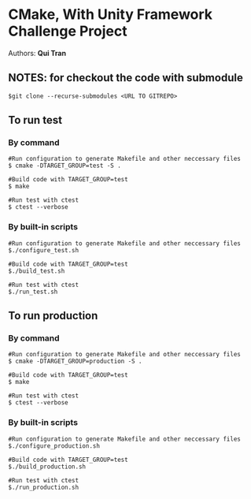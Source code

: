# CMake, With Unity Framework Challenge Project
Authors: **Qui Tran**

## NOTES: for checkout the code with submodule
    $git clone --recurse-submodules <URL TO GITREPO>  

## To run test
### By command
    #Run configuration to generate Makefile and other neccessary files
    $ cmake -DTARGET_GROUP=test -S .
    
    #Build code with TARGET_GROUP=test
    $ make

    #Run test with ctest
    $ ctest --verbose

### By built-in scripts
    #Run configuration to generate Makefile and other neccessary files
    $./configure_test.sh
    
    #Build code with TARGET_GROUP=test
    $./build_test.sh
    
    #Run test with ctest
    $./run_test.sh

## To run production 
### By command
    #Run configuration to generate Makefile and other neccessary files
    $ cmake -DTARGET_GROUP=production -S .
    
    #Build code with TARGET_GROUP=test
    $ make

    #Run test with ctest
    $ ctest --verbose

### By built-in scripts
    #Run configuration to generate Makefile and other neccessary files
    $./configure_production.sh
    
    #Build code with TARGET_GROUP=test
    $./build_production.sh
    
    #Run test with ctest
    $./run_production.sh

